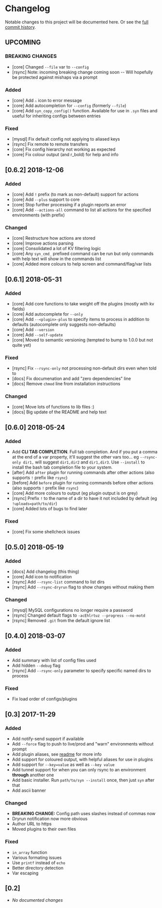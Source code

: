 # Changelog

Notable changes to this project will be documented here. Or see the [full commit history](https://github.com/Hambrook/Syn/commits/master).


## UPCOMING

### BREAKING CHANGES

- [core] Changed `--file` var to `--config`
- [rsync] Note: incoming breaking change coming soon -- Will hopefully be protected against mishaps via a prompt

### Added

- [core] Add `⚠` icon to error message
- [core] Add autocompletion for `--config` (formerly `--file`)
- [core] Add `syn_copy_config()` function. Available for use in `.syn` files and useful for inheriting configs between entries

### Fixed

- [mysql] Fix default config not applying to aliased keys
- [rsync] Fix remote to remote transfers
- [core] Fix config hierarchy not working as expected
- [core] Fix colour output (and r_bold) for help and info


## [0.6.2] 2018-12-06

### Added

- [core] Add `!` prefix (to mark as non-default) support for actions
- [core] Add `--plus` support to core
- [core] Stop further processing if a plugin reports an error
- [core] Add `--actions-all` command to list all actions for the specified environments (with prefix)

### Changed

- [core] Restructure how actions are stored
- [core] Improve actions parsing
- [core] Consolidated a lot of KV filtering logic
- [core] Any `syn_cmd_` prefixed command can be run but only commands with help text will show in the commands list
- [core] Added more colours to help screen and command/flag/var lists


## [0.6.1] 2018-05-31

### Added

- [core] Add core functions to take weight off the plugins (mostly with kv fields)
- [core] Add autocomplete for `--only`
- [core] Add `--<plugin>-plus` to specify items to process in addition to defaults (autocomplete only suggests non-defaults)
- [core] Add `--version`
- [core] Add `--self-update`
- [core] Moved to semantic versioning (tempted to bump to 1.0.0 but not quite yet)

### Fixed

- [rsync] Fix `--rsync-only` not processing non-default dirs even when told to
- [docs] Fix documenation and add "zero dependencies" line
- [docs] Remove `chmod` line from installation instructions

### Changed

- [core] Move lots of functions to lib files :)
- [docs] Big update of the README and help text


## [0.6.0] 2018-05-24

### Added

- Add **CLI TAB COMPLETION**. Full tab completion. And if you put a comma at the end of a var property, it'll suggest the other vars too... eg `--rsync-only dir1,` will suggest `dir1,dir2` and `dir1,dir3`. Use `--install` to install the bash tab completion file to your system.
- [after] Add `after` plugin for running commands after other actions (also supports `!` prefix like `rsync`)
- [before] Add `before` plugin for running commands before other actions (also supports `!` prefix like `rsync`)
- [core] Add more colours to output (eg plugin output is on grey)
- [rsync] Prefix `!` to the name of a dir to have it not included by default (eg `!uploads=path/to/dir`)
- [core] Added lots of bugs to find later

### Fixed

- [core] Fix some shellcheck issues


## [0.5.0] 2018-05-19

### Added

- [docs] Add changelog (this thing)
- [core] Add icon to notification
- [rsync] Add `--rsync-list` command to list dirs
- [rsync] Add `--rsync-dryrun` flag to show changes without making them

### Changed

- [mysql] MySQL configurations no longer require a password
- [rsync] Changed default flags to `-acEhlrtuz --progress --no-motd`
- [rsync] Removed `.git` from the default ignore list


## [0.4.0] 2018-03-07

### Added

- Add summary with list of config files used
- Add hidden `--debug` flag
- [rsync] Add `--rsync-only` parameter to specify specific named dirs to process

### Fixed

- Fix load order of configs/plugins


## [0.3] 2017-11-29

### Added

- Add notify-send support if available
- Add `--force` flag to push to live/prod and "warn" environments without prompt
- Add plugin aliases, see [readme](https://github.com/Hambrook/Syn#plugin-aliasing) for more info
- Add support for coloured output, with helpful aliases for use in plugins
- Add support for `--key=value` as well as `--key value`
- Add tunnel support for when you can only rsync to an environment **through** another one
- Add basic installer. Run `path/to/syn --install` once, then just `syn` after that
- Add ascii banner

### Changed

- **BREAKING CHANGE:** Config path uses slashes instead of commas now
- Dryrun notification now more obvious
- Author URL to https
- Moved plugins to their own files

### Fixed

- `in_array` function
- Various formating issues
- Use `printf` instead of `echo`
- Better directory detection
- Var escaping


## [0.2]

- _No documented changes_

